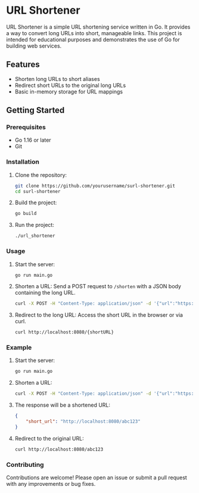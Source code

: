 
# URL Shortener

URL Shortener is a simple URL shortening service written in Go. It provides a way to convert long URLs into short, manageable links. This project is intended for educational purposes and demonstrates the use of Go for building web services.

## Features

- Shorten long URLs to short aliases
- Redirect short URLs to the original long URLs
- Basic in-memory storage for URL mappings

## Getting Started

### Prerequisites

- Go 1.16 or later
- Git

### Installation

1. Clone the repository:
   ```sh
   git clone https://github.com/yourusername/surl-shortener.git
   cd surl-shortener
   ```

2. Build the project:
   ```sh
   go build
   ```

3. Run the project:
   ```sh
   ./url_shortener
   ```

### Usage

1. Start the server:
   ```sh
   go run main.go
   ```

2. Shorten a URL:
   Send a POST request to `/shorten` with a JSON body containing the long URL.
   ```sh
   curl -X POST -H "Content-Type: application/json" -d '{"url":"https://example.com"}' http://localhost:8080/shorten
   ```

3. Redirect to the long URL:
   Access the short URL in the browser or via curl.
   ```sh
   curl http://localhost:8080/{shortURL}
   ```


### Example

1. Start the server:
   ```sh
   go run main.go
   ```

2. Shorten a URL:
   ```sh
   curl -X POST -H "Content-Type: application/json" -d '{"url":"https://golang.org"}' http://localhost:8080/shorten
   ```

3. The response will be a shortened URL:
   ```json
   {
       "short_url": "http://localhost:8080/abc123"
   }
   ```

4. Redirect to the original URL:
   ```sh
   curl http://localhost:8080/abc123
   ```

### Contributing

Contributions are welcome! Please open an issue or submit a pull request with any improvements or bug fixes.

###